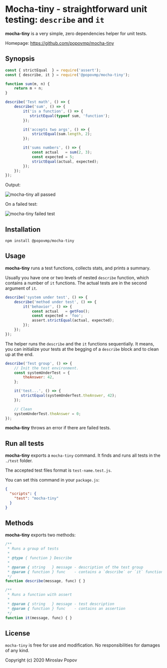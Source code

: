 # Mocha-tiny - straightforward unit testing: `describe` and `it`

**mocha-tiny** is a very simple, zero dependencies helper for unit tests.

Homepage: https://github.com/popovmp/mocha-tiny

## Synopsis

```javascript
const { strictEqual  } = require('assert');
const { describe, it } = require('@popovmp/mocha-tiny');

function sum(m, n) {
    return m + n;
}

describe('Test math', () => {
    describe('sum', () => {
        it('is a function', () => {
           strictEqual(typeof sum, 'function');
        });

        it('accepts two args', () => {
            strictEqual(sum.length, 2);
        });

        it('sums numbers', () => {
            const actual   = sum(2, 3);
            const expected = 5;
            strictEqual(actual, expected);
        });
    });
});
```

Output:

![mocha-tiny all passed](https://image-holder.forexsb.com/store/mocha-tiny-console-success.png)

On a failed test:

![mocha-tiny failed test](https://image-holder.forexsb.com/store/mocha-tiny-console.png)

## Installation

```
npm install @popovmp/mocha-tiny
```

## Usage

**mocha-tiny** runs a test functions, collects stats, and prints a summary.

Usually you have one or two levels of nested `describe` function, which contains a number of `it` functions.
The actual tests are in the second argument of `it`.

```javascript
describe('system under test', () => {
    describe('method under test', () => {
        it('behavior', () => {
            const actual   = getFoo();
            const expected = 'foo';
            assert.strictEqual(actual, expected);
        });
    });
});
```

The helper runs the `describe` and the `it` functions sequentially.
It means, you can initialize your tests at the begging of a `describe` block and to clean up at the end.

```javascript
describe('Test group', () => {
    // Init the test environment.
    const systemUnderTest = {
        theAnswer: 42,
    };

    it('test...', () => {
       strictEqual(systemUnderTest.theAnswer, 42);
    });

    // Clean
    systemUnderTest.theAnswer = 0;
});
```

**mocha-tiny** throws an error if there are failed tests.

## Run all tests

**mocha-tiny** exports a `mocha-tiny` command. It finds and runs all tests in the `./test` folder.

The accepted test files format is `test-name.test.js`.

You can set this command in your `package.js`:

```json
{
  "scripts": {
    "test": "mocha-tiny"
  }
}
```

## Methods

**mocha-tiny** exports two methods:

```javascript
/**
 * Runs a group of tests
 *
 * @type { function } Describe
 *
 * @param { string   } message - description of the test group
 * @param { function } func    - contains a `describe` or `it` functions
 */
function describe(message, func) { }
```

```javascript
/**
 * Runs a function with assert
 *
 * @param { string   } message - test description
 * @param { function } func    - contains an assertion
 */
function it(message, func) { }
```

## License

`mocha-tiny` is free for use and modification. No responsibilities for damages of any kind.

Copyright (c) 2020 Miroslav Popov
